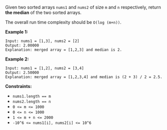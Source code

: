 Given two sorted arrays `nums1` and `nums2` of size `m` and `n` respectively, return **the median** of the two sorted arrays.

The overall run time complexity should be `O(log (m+n))`.

**Example 1:**
```
Input: nums1 = [1,3], nums2 = [2]
Output: 2.00000
Explanation: merged array = [1,2,3] and median is 2.
```

**Example 2:**
```
Input: nums1 = [1,2], nums2 = [3,4]
Output: 2.50000
Explanation: merged array = [1,2,3,4] and median is (2 + 3) / 2 = 2.5.
```

**Constraints:**

 - `nums1.length == m`
 - `nums2.length == n`
 - `0 <= m <= 1000`
 - `0 <= n <= 1000`
 - `1 <= m + n <= 2000`
 - `-10^6 <= nums1[i], nums2[i] <= 10^6`